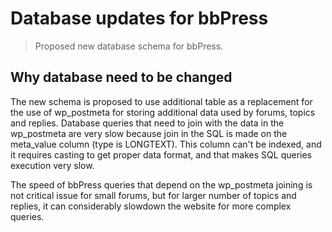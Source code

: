 # Database updates for bbPress
> Proposed new database schema for bbPress.

## Why database need to be changed

The new schema is proposed to use additional table as a replacement for the use of wp_postmeta for storing additional data used by forums, topics and replies. Database queries that need to join with the data in the wp_postmeta are very slow because join in the SQL is made on the meta_value column (type is LONGTEXT). This column can't be indexed, and it requires casting to get proper data format, and that makes SQL queries execution very slow.

The speed of bbPress queries that depend on the wp_postmeta joining is not critical issue for small forums, but for larger number of topics and replies, it can considerably slowdown the website for more complex queries.

